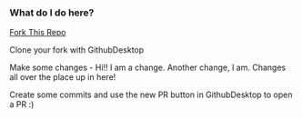 ### What do I do here?

<!-- Place this tag where you want the button to render. -->
<a class="github-button" href="https://github.com/wcccedu/CPT-163-27-F2015-PR-PLAYGROUND/fork" data-icon="octicon-repo-forked" data-style="mega" data-count-href="/wcccedu/CPT-163-27-F2015-PR-PLAYGROUND/network" data-count-api="/repos/wcccedu/CPT-163-27-F2015-PR-PLAYGROUND#forks_count" data-count-aria-label="# forks on GitHub" aria-label="Fork wcccedu/CPT-163-27-F2015-PR-PLAYGROUND on GitHub">Fork This Repo</a>

Clone your fork with GithubDesktop

Make some changes - Hi!! I am a change. Another change, I am.
Changes all over the place up in here!

Create some commits and use the new PR button in GithubDesktop to open a PR :)


